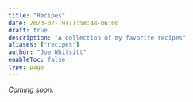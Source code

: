 ```yaml
---
title: "Recipes"
date: 2023-02-19T11:58:48-06:00
draft: true
description: "A collection of my favorite recipes"
aliases: ["recipes"]
author: "Joe Whitsitt"
enableToc: false
type: page
---
```


_Coming soon._
